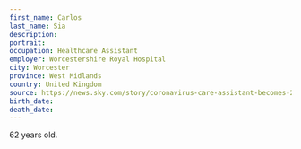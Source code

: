 ```yaml
---
first_name: Carlos
last_name: Sia
description: 
portrait: 
occupation: Healthcare Assistant
employer: Worcestershire Royal Hospital
city: Worcester
province: West Midlands
country: United Kingdom
source: https://news.sky.com/story/coronavirus-care-assistant-becomes-24th-filipino-front-line-worker-to-die-with-covid-19-119
birth_date: 
death_date: 
---
```


62 years old.